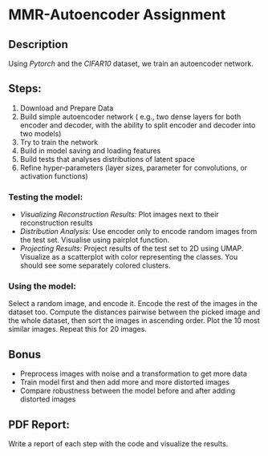# MMR-Autoencoder Assignment


## Description
Using *Pytorch* and the *CIFAR10* dataset, we train an autoencoder network. 


## Steps:
1. Download and Prepare Data 
2. Build simple autoencoder network ( e.g., two dense layers for both encoder
and decoder, with the ability to split encoder and decoder into two models)
4. Try to train the network
3. Build in model saving and loading features
5. Build tests that analyses distributions of latent space
6. Refine hyper-parameters (layer sizes, parameter for convolutions, or activation functions)

### Testing the model:
- *Visualizing Reconstruction Results:* Plot images next to their reconstruction results
- *Distribution Analysis:* Use encoder only to encode random images from the test set. Visualise using pairplot function. 
- *Projecting Results:* Project results of the test set to 2D using UMAP. Visualize as a scatterplot with color representing the classes. You should see some separately colored clusters.

### Using the model:
Select a random image, and encode it. Encode the rest of the images in the dataset too. Compute the distances pairwise between the picked image and the whole dataset, then sort the images in ascending order. Plot the 10 most similar images. Repeat this for 20 images.


## Bonus
- Preprocess images with noise and a transformation to get more data
- Train model first and then add more and more distorted images
- Compare robustness between the model before and after adding distorted images


## PDF Report:
Write a report of each step with the code and visualize the results.